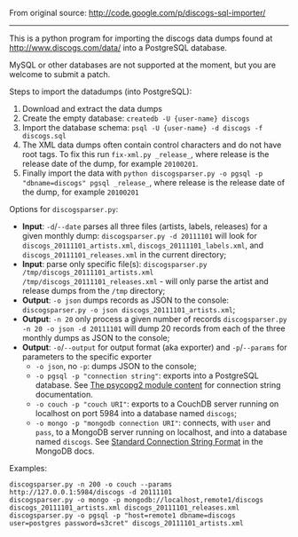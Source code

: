 From original source: http://code.google.com/p/discogs-sql-importer/

----

This is a python program for importing the discogs data dumps found at http://www.discogs.com/data/ into a PostgreSQL database.

MySQL or other databases are not supported at the moment, but you are welcome to submit a patch.

Steps to import the datadumps (into PostgreSQL):

1. Download and extract the data dumps
2. Create the empty database: `createdb -U {user-name} discogs`
3. Import the database schema: `psql -U {user-name} -d discogs -f discogs.sql`
4. The XML data dumps often contain control characters and do not have root tags. To fix this run `fix-xml.py _release_`, where release is the release date of the dump, for example `20100201`.
5. Finally import the data with `python discogsparser.py -o pgsql -p "dbname=discogs" pgsql _release_`, where release is the release date of the dump, for example `20100201`

Options for `discogsparser.py`:

* **Input**: `-d`/`--date` parses all three files (artists, labels, releases) for a given monthly dump:
    `discogsparser.py -d 20111101` will look for `discogs_20111101_artists.xml`, `discogs_20111101_labels.xml`, and `discogs_20111101_releases.xml` in the current directory;
* **Input**: parse only specific file(s):
    `discogsparser.py /tmp/discogs_20111101_artists.xml /tmp/discogs_20111101_releases.xml` - will only parse the artist and release dumps from the `/tmp` directory;
* **Output**: `-o json` dumps records as JSON to the console:
    `discogsparser.py -o json discogs_20111101_artists.xml`;
* **Output**: `-n 20` only process a given number of records 
    `discogsparser.py -n 20 -o json -d 20111101` will dump 20 records from each of the three monthly dumps as JSON to the console;
* **Output**: `-o`/`--output` for output format (aka exporter) and `-p`/`--params` for parameters to the specific exporter
    * `-o json`, no `-p`: dumps JSON to the console;
    * `-o pgsql -p "connection string"`: exports into a PostgreSQL database. See [The psycopg2 module content](http://initd.org/psycopg/docs/module.html) for connection string documentation.
    * `-o couch -p "couch URI"`: exports to a CouchDB server running on localhost on port 5984 into a database named `discogs`;
    * `-o mongo -p "mongodb connection URI"`: connects, with `user` and `pass`, to a MongoDB server running on localhost, and into a database named `discogs`. See [Standard Connection String Format](http://www.mongodb.org/display/DOCS/Connections) in the MongoDB docs.


Examples:

    discogsparser.py -n 200 -o couch --params http://127.0.0.1:5984/discogs -d 20111101
    discogsparser.py -o mongo -p mongodb://localhost,remote1/discogs discogs_20111101_artists.xml discogs_20111101_releases.xml
    discogsparser.py -o pgsql -p "host=remote1 dbname=discogs user=postgres password=s3cret" discogs_20111101_artists.xml


